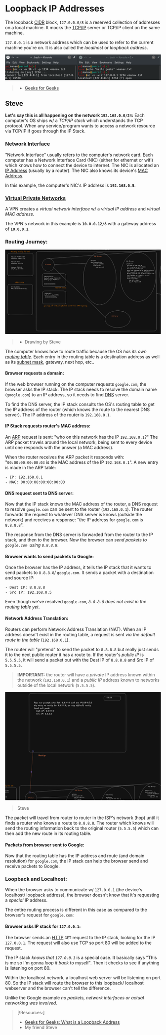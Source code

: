 
# Loopback IP Addresses
The loopback [CIDR](/networking/routing/CIDR.md) block, `127.0.0.0/8` is a reserved collection of addresses on a local machine. It mocks the [TCP/IP](/networking/protocols/TCP.md) server or TCP/IP client on the same machine.

`127.0.0.1` is a network address which can be used to refer to the current machine you're on. It is also called the *localhost* or *loopback address*.

![](/networking/networking-pics/loopback-1.png)
> - [Geeks for Geeks](https://www.geeksforgeeks.org/what-is-a-loopback-address/)
## Steve
**Let's say this is all happening on the network `192.168.0.0/24`:**
Each computer's OS ships  w/ a *TCP/IP stack* which understands the TCP protocol. When any service/program wants to access a network resource via TCP/IP if goes through the IP Stack.
### Network Interface
"Network Interface" usually refers to the computer's network card. Each computer has a Network Interface Card (NIC) (either for ethernet or wifi) which knows how to connect the device to internet. The NIC is allocated an [IP Address](/networking/OSI/IP-addresses.md) (usually by a router). The NIC also knows its device's [MAC Address](/networking/OSI/MAC-addresses.md). 

In this example, the computer's NIC's IP address is **`192.168.0.5`**.
### [Virtual Private Networks](../design-structure/VPN.md)
A VPN creates a *virtual network interface* w/ a *virtual IP address* and *virtual MAC address*.

The VPN's network in this example is **`10.0.0.12/8`** with a gateway address of **`10.0.0.1`**.
### Routing Journey:
![](/networking/networking-pics/IP-routing-steve.png)
> - Drawing by Steve

The computer knows how to route traffic because the OS *has its own [routing table](/networking/routing/routing-table)*. Each entry in the routing table is a destination address as well as its [subnet mask](/PNPT/PEH/networking/subnetting.md), gateway, next hop, etc..
#### Browser requests a domain:
If the web browser running on the computer requests `google.com`, the browser asks the IP stack. The IP stack needs to resolve the domain name (`google.com`) to an IP address, so it needs to find [DNS](/networking/DNS/DNS.md) server.

To find the DNS server, the IP stack consults the OS's routing table to get the IP address of the router (which knows the route to the nearest DNS server). The IP address of the router is `192.168.0.1`.
#### IP Stack requests router's MAC address:
An [ARP](/networking/protocols/ARP.md) request is sent: "who on this network has the IP `192.168.0.1`?" The ARP packet travels around the local network, being sent to every device until one responds with the answer (a MAC address). 

When the router receives the ARP packet it responds with: "`00:00:00:00:00:03` is the MAC address of the IP `192.168.0.1`". A new entry is made in the ARP table:
```
- IP: 192.168.0.1
- MAC: 00:00:00:00:00:00:03
```
#### DNS request sent to DNS server:
Now that the IP stack knows the MAC address of the router, a DNS request to resolve `google.com` can be sent to the router (`192.168.0.1`). The router forwards the request to whatever DNS server is knows (outside the network) and receives a response: "the IP address for `google.com` is `8.8.8.8`".

The response from the DNS server is forwarded from the router to the IP stack, and then to the browser. Now the browser can *send packets to `google.com `using `8.8.8.8`*.
#### Browser wants to send packets to Google:
Once the browser has the IP address, it tells the IP stack that it wants to send packets to `8.8.8.8`/ `google.com`. It sends a packet with a destination and source IP:
```
- Dest IP: 8.8.8.8
- Src IP: 192.168.0.5
```
Even though we've resolved `google.com`, *`8.8.8.8` does not exist in the routing table yet*.
#### Network Address Translation:
Routers can perform Network Address Translation (NAT). When an IP address doesn't exist in the routing table, a request is sent *via the default route in the table* (`192.168.0.1`).

The router will "pretend" to send the packet to `8.8.8.8` but really just sends it to the next public router it has a route to. If the router's *public IP* is `5.5.5.5`, it will send a packet out with the Dest IP of `8.8.8.8` and Src IP of `5.5.5.5`.

>	**IMPORTANT:** the router will have a *private* IP address known within the network (`192.168.0.1`) and a *public IP* address known to networks outside of the local network (`5.5.5.5`).

![](/networking/networking-pics/IP-routing-steve-2.png)
>	Steve

The packet will travel from router to router in the ISP's network (hop) until it finds a router who knows a route to `8.8.8.8`. The router which knows will send the routing information back to the original router (`5.5.5.5`) which can then add the new route in its routing table.
#### Packets from browser sent to Google:
Now that the routing table has the IP address and route (and domain resolution) for `google.com`, the IP stack can help the browser send and receive packets to Google.
### Loopback and Localhost:
When the browser asks to communicate w/ `127.0.0.1` (the device's localhost/ loopback address), the browser doesn't know that it's requesting a *special* IP address.

The entire routing process is different in this case as compared to the browser's request for `google.com`:
#### Browser asks IP stack for `127.0.0.1`:
The browser sends an [HTTP](/www/HTTP.md) `GET` request to the IP stack, looking for the IP `127.0.0.1`. The request will also use TCP so port 80 will be added to the request.

The IP stack *knows that `127.0.0.1`* is a special case. It basically says "This is me so I'm gonna *loop it back* to myself". Then it checks to see if anything is listening on port 80.

Within the localhost network, a localhost web server will be listening on port 80. So the IP stack will route the browser to this loopback/ localhost webserver and the browser can't tell the difference.

Unlike the Google example *no packets, network interfaces or actual networking was involved.*

>[!Resources:]
> - [Geeks for Geeks: What is a Loopback Address](https://www.geeksforgeeks.org/what-is-a-loopback-address/)
> - My friend Steve
